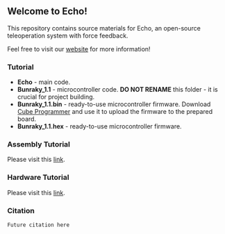 ## Welcome to Echo!
This repository contains source materials for Echo, an open-source teleoperation system with force feedback.

Feel free to visit our [website](https://eterwait.github.io/Echo/) for more information!


### Tutorial

- **Echo** - main code.
- **Bunraky_1.1** - microcontroller code. **DO NOT RENAME** this folder - it is crucial for project building.
- **Bunraky_1.1.bin** - ready-to-use microcontroller firmware. Download [Cube Programmer](https://www.st.com/en/development-tools/stm32cubeprog.html) and use it to upload the firmware to the prepared board.
- **Bunraky_1.1.hex** - ready-to-use microcontroller firmware.

### Assembly Tutorial

Please visit this [link](https://eterwait.github.io/Echo/Assembly).

### Hardware Tutorial

Please visit this [link](https://eterwait.github.io/Echo/Hardware).

### Citation

```
Future citation here
```
